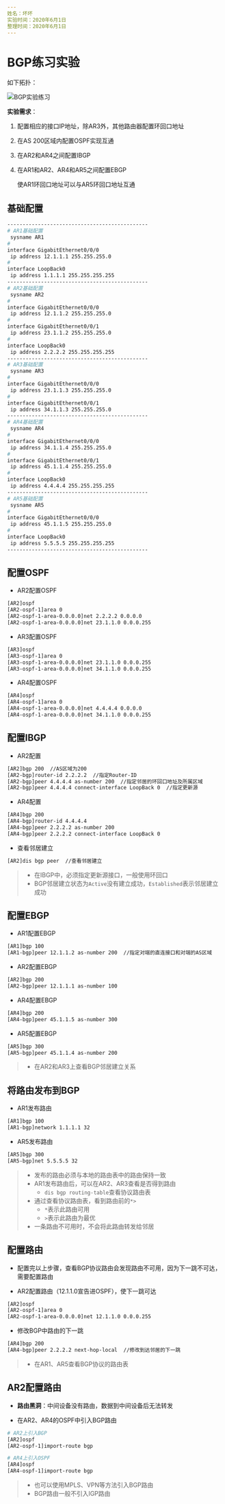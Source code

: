 ```yaml
---
姓名：坏坏
实验时间：2020年6月1日
整理时间：2020年6月1日
---
```


# BGP练习实验

如下拓扑：

![BGP实验练习](F:%5CGitHub%5CHCIP%20R&S%5C%E5%AE%9E%E9%AA%8C%5CBGP%E7%BB%83%E4%B9%A0%5CBGP%E7%BB%83%E4%B9%A0.assets%5CBGP%E5%AE%9E%E9%AA%8C%E7%BB%83%E4%B9%A0.png)

**实验需求**：

1. 配置相应的接口IP地址，除AR3外，其他路由器配置环回口地址
2. 在AS 200区域内配置OSPF实现互通
3. 在AR2和AR4之间配置IBGP
4. 在AR1和AR2、AR4和AR5之间配置EBGP

	使AR1环回口地址可以与AR5环回口地址互通

## 基础配置

```bash
----------------------------------------------
# AR1基础配置
 sysname AR1
#
interface GigabitEthernet0/0/0
 ip address 12.1.1.1 255.255.255.0
#
interface LoopBack0
 ip address 1.1.1.1 255.255.255.255
----------------------------------------------
# AR2基础配置
 sysname AR2
#
interface GigabitEthernet0/0/0
 ip address 12.1.1.2 255.255.255.0 
#
interface GigabitEthernet0/0/1
 ip address 23.1.1.2 255.255.255.0
#
interface LoopBack0
 ip address 2.2.2.2 255.255.255.255
----------------------------------------------
# AR3基础配置
 sysname AR3
#
interface GigabitEthernet0/0/0
 ip address 23.1.1.3 255.255.255.0 
#
interface GigabitEthernet0/0/1
 ip address 34.1.1.3 255.255.255.0
----------------------------------------------
# AR4基础配置
 sysname AR4
#
interface GigabitEthernet0/0/0
 ip address 34.1.1.4 255.255.255.0 
#
interface GigabitEthernet0/0/1
 ip address 45.1.1.4 255.255.255.0 
#
interface LoopBack0
 ip address 4.4.4.4 255.255.255.255
----------------------------------------------
# AR5基础配置
 sysname AR5
#
interface GigabitEthernet0/0/0
 ip address 45.1.1.5 255.255.255.0
#
interface LoopBack0
 ip address 5.5.5.5 255.255.255.255
----------------------------------------------
```

## 配置OSPF

- AR2配置OSPF

```bash
[AR2]ospf           
[AR2-ospf-1]area 0
[AR2-ospf-1-area-0.0.0.0]net 2.2.2.2 0.0.0.0
[AR2-ospf-1-area-0.0.0.0]net 23.1.1.0 0.0.0.255
```

- AR3配置OSPF

```bash
[AR3]ospf 
[AR3-ospf-1]area 0
[AR3-ospf-1-area-0.0.0.0]net 23.1.1.0 0.0.0.255
[AR3-ospf-1-area-0.0.0.0]net 34.1.1.0 0.0.0.255
```

- AR4配置OSPF

```bash
[AR4]ospf
[AR4-ospf-1]area 0
[AR4-ospf-1-area-0.0.0.0]net 4.4.4.4 0.0.0.0
[AR4-ospf-1-area-0.0.0.0]net 34.1.1.0 0.0.0.255
```

## 配置IBGP

- AR2配置

```bash
[AR2]bgp 200  //AS区域为200
[AR2-bgp]router-id 2.2.2.2  //指定Router-ID
[AR2-bgp]peer 4.4.4.4 as-number 200  //指定邻居的环回口地址及所属区域
[AR2-bgp]peer 4.4.4.4 connect-interface LoopBack 0  //指定更新源
```

- AR4配置

```bash
[AR4]bgp 200
[AR4-bgp]router-id 4.4.4.4
[AR4-bgp]peer 2.2.2.2 as-number 200
[AR4-bgp]peer 2.2.2.2 connect-interface LoopBack 0
```

- 查看邻居建立

```bash
[AR2]dis bgp peer  //查看邻居建立
```

> - 在IBGP中，必须指定更新源接口，一般使用环回口
> - BGP邻居建立状态为`Active`没有建立成功，`Established`表示邻居建立成功

## 配置EBGP

- AR1配置EBGP

```bash
[AR1]bgp 100
[AR1-bgp]peer 12.1.1.2 as-number 200  //指定对端的直连接口和对端的AS区域
```

- AR2配置EBGP

```bash
[AR2]bgp 200
[AR2-bgp]peer 12.1.1.1 as-number 100
```

- AR4配置EBGP

```bash
[AR4]bgp 200
[AR4-bgp]peer 45.1.1.5 as-number 300
```

- AR5配置EBGP

```bash
[AR5]bgp 300
[AR5-bgp]peer 45.1.1.4 as-number 200
```

> - 在AR2和AR3上查看BGP邻居建立关系

## 将路由发布到BGP

- AR1发布路由

```bash
[AR1]bgp 100
[AR1-bgp]network 1.1.1.1 32
```

- AR5发布路由

```bash
[AR5]bgp 300
[AR5-bgp]net 5.5.5.5 32
```

> - 发布的路由必须与本地的路由表中的路由保持一致
> - AR1发布路由后，可以在AR2、AR3查看是否得到路由
> 	* `dis bgp routing-table`查看协议路由表
> - 通过查看协议路由表，看到路由前的`*>`
> 	* `*`表示此路由可用
> 	* `>`表示此路由为最优
> - 一条路由不可用时，不会将此路由转发给邻居

## 配置路由

- 配置完以上步骤，查看BGP协议路由会发现路由不可用，因为下一跳不可达，需要配置路由

- AR2配置路由（12.1.1.0宣告进OSPF），使下一跳可达

```bash
[AR2]ospf
[AR2-ospf-1]area 0
[AR2-ospf-1-area-0.0.0.0]net 12.1.1.0 0.0.0.255
```

- 修改BGP中路由的下一跳

```bash
[AR4]bgp 200
[AR4-bgp]peer 2.2.2.2 next-hop-local  //修改到达邻居的下一跳
```

> - 在AR1、AR5查看BGP协议的路由表

## AR2配置路由

- **路由黑洞**：中间设备没有路由，数据到中间设备后无法转发

- 在AR2、AR4的OSPF中引入BGP路由

```bash
# AR2上引入BGP
[AR2]ospf
[AR2-ospf-1]import-route bgp 

# AR4上引入OSPF
[AR4]ospf
[AR4-ospf-1]import-route bgp 
```

> - 也可以使用MPLS、VPN等方法引入BGP路由
> - BGP路由一般不引入IGP路由